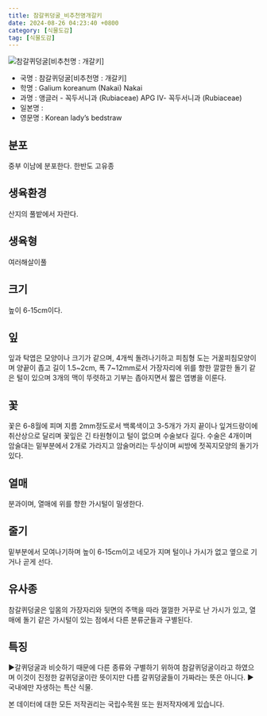 ```yaml
---
title: 참갈퀴덩굴_비추천명개갈키
date: 2024-08-26 04:23:40 +0800
category: [식물도감]
tag: [식물도감]
---
```




![참갈퀴덩굴[비추천명 : 개갈키]](/fileUpload/plants/basic/Rubiaceae/Galium/18239/1_th2.JPG)
- 국명 : 참갈퀴덩굴[비추천명 : 개갈키]
- 학명 : Galium koreanum (Nakai) Nakai
- 과명 : 앵글러 - 꼭두서니과 (Rubiaceae) APG Ⅳ- 꼭두서니과 (Rubiaceae)
- 일본명 : 
- 영문명 : Korean lady’s bedstraw


## 분포
중부 이남에 분포한다. 한반도 고유종
## 생육환경
산지의 풀밭에서 자란다.
## 생육형
여러해살이풀
## 크기
높이 6-15cm이다.
## 잎
잎과 탁엽은 모양이나 크기가 같으며, 4개씩 돌려나기하고 피침형 도는 거꿀피침모양이며 양끝이 좁고 길이 1.5~2cm, 폭 7~12mm로서 가장자리에 위를 향한 깔깔한 돌기 같은 털이 있으며 3개의 맥이 뚜렷하고 기부는 좁아지면서 짧은 엽병을 이룬다.
## 꽃
꽃은 6-8월에 피며 지름 2mm정도로서 백록색이고 3-5개가 가지 끝이나 잎겨드랑이에 취산상으로 달리며 꽃잎은 긴 타원형이고 털이 없으며 수술보다 길다. 수술은 4개이며 암술대는 밑부분에서 2개로 가라지고 암술머리는 두상이며 씨방에 젓꼭지모양의 돌기가 있다.
## 열매
분과이며, 열매에 위를 향한 가시털이 밀생한다.
## 줄기
밑부분에서 모여나기하며 높이 6-15cm이고 네모가 지며 털이나 가시가 없고 옆으로 기거나 곧게 선다.
## 유사종
참갈퀴덩굴은 잎몸의 가장자리와 뒷면의 주맥을 따라 껄껄한 거꾸로 난 가시가 있고, 열매에 돌기 같은 가시털이 있는 점에서 다른 분류군들과 구별된다. 
## 특징
▶갈퀴덩굴과 비슷하기 때문에 다른 종류와 구별하기 위하여 참갈퀴덩굴이라고 하였으며 이것이 진정한 갈퀴덩굴이란 뜻이지만 다름 갈퀴덩굴들이 가짜라는 뜻은 아니다.▶국내에만 자생하는 특산 식물.






본 데이터에 대한 모든 저작권리는 국립수목원 또는 원저작자에게 있습니다.
